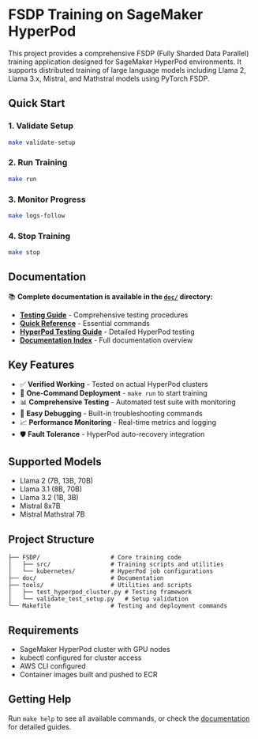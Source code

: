 # FSDP Training on SageMaker HyperPod

This project provides a comprehensive FSDP (Fully Sharded Data Parallel) training application designed for SageMaker HyperPod environments. It supports distributed training of large language models including Llama 2, Llama 3.x, Mistral, and Mathstral models using PyTorch FSDP.

## Quick Start

### 1. Validate Setup
```bash
make validate-setup
```

### 2. Run Training
```bash
make run
```

### 3. Monitor Progress
```bash
make logs-follow
```

### 4. Stop Training
```bash
make stop
```

## Documentation

📚 **Complete documentation is available in the [`doc/`](doc/) directory:**

- **[Testing Guide](doc/TESTING_GUIDE.md)** - Comprehensive testing procedures
- **[Quick Reference](doc/TESTING_QUICK_REFERENCE.md)** - Essential commands
- **[HyperPod Testing Guide](doc/HYPERPOD_TESTING_GUIDE.md)** - Detailed HyperPod testing
- **[Documentation Index](doc/README.md)** - Full documentation overview

## Key Features

- ✅ **Verified Working** - Tested on actual HyperPod clusters
- 🚀 **One-Command Deployment** - `make run` to start training
- 📊 **Comprehensive Testing** - Automated test suite with monitoring
- 🔧 **Easy Debugging** - Built-in troubleshooting commands
- 📈 **Performance Monitoring** - Real-time metrics and logging
- 🛡️ **Fault Tolerance** - HyperPod auto-recovery integration

## Supported Models

- Llama 2 (7B, 13B, 70B)
- Llama 3.1 (8B, 70B) 
- Llama 3.2 (1B, 3B)
- Mistral 8x7B
- Mistral Mathstral 7B

## Project Structure

```
├── FSDP/                    # Core training code
│   ├── src/                 # Training scripts and utilities
│   └── kubernetes/          # HyperPod job configurations
├── doc/                     # Documentation
├── tools/                   # Utilities and scripts
│   ├── test_hyperpod_cluster.py # Testing framework
│   └── validate_test_setup.py   # Setup validation
└── Makefile                 # Testing and deployment commands
```

## Requirements

- SageMaker HyperPod cluster with GPU nodes
- kubectl configured for cluster access
- AWS CLI configured
- Container images built and pushed to ECR

## Getting Help

Run `make help` to see all available commands, or check the [documentation](doc/) for detailed guides.